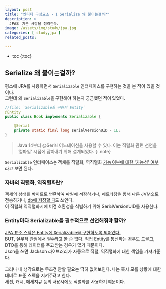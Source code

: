 ```yaml
---
layout: post
title: "엔티티 구성요소 - 1 Serialize 왜 붙이는걸까?"
description: >
  JPA의 기본 사항을 정리한다.
image: /assets/img/study/jpa.jpg
categories: [ study,jpa ]
related_posts:

---
```


* toc
{:toc}


## Serialize 왜 붙이는걸까?

평소에 JPA를 사용하면서 `Serializable` 인터페이스를 구현하는 것을 본 적이 있을 것이다.<br>
그런데 왜 `Serializable`을 구현해야 하는지 궁금했던 적이 있었다.<br>

~~~java
//file: `Serializable을 구현한 Entity`
@Entity
public class Book implements Serializable {

    @Serial
    private static final long serialVersionUID = 1L;
}
~~~
> Java 14부터 @Serial 어노테이션을 사용할 수 있다.
> 이는 직렬화 관련 선언을 '컴파일' 시점에 잡아내기 위해 설계되었다.
{:.note}


`Serializable` 인터페이스는 객체를 직렬화, 역직렬화 [가능 여부에 대한 '가능성' 여부](##)라고 보면 된다.<br>

### 자바의 직렬화, 역직렬화란?

객체의 상태를 바이트로 변환하여 파일에 저장하거나, 네트워킹을 통해 다른 JVM으로 전송하거나, [db에 저장할 때](##)도 쓰인다.<br>
이 직렬화 역직렬화시에 버전 호환성을 식별하기 위해 SerialVersionUID를 사용한다.<br>

### Entity마다 Serializable을 필수적으로 선언해줘야 할까?
[JPA 표준 스펙은 Entity에 Serializable을 구현하도록 되어있다.](##)<br>
BUT, 실무적 관점에서 필수라고 볼 순 없다. 직접 Entity를 통신하는 경우도 드물고, DTO를 통해 데이터를 주고 받는 경우가 많기 때문이다.<br>
Json을 쓰면 Jackson 라이브러리가 자동으로 직렬, 역직렬화에 대한 책임을 가져가준다.<br><br>
그러나 내 생각으로는 무조건 안할 필요는 딱히 없어보인다. 나는 혹시 모를 상황에 대한 대비로 표준 스펙을 지켜주려고 한다.<br>
세션, 캐시, 메세지큐 등의 사용시에도 직렬화를 사용하기 때문이다.<br>


